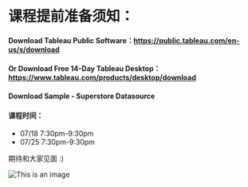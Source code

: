 # 课程提前准备须知：
#### Download Tableau Public Software：https://public.tableau.com/en-us/s/download
#### Or Download Free 14-Day Tableau Desktop：https://www.tableau.com/products/desktop/download
#### Download Sample - Superstore Datasource
#### 课程时间：
- 07/18 7:30pm-9:30pm
- 07/25 7:30pm-9:30pm

期待和大家见面 :)

![This is an image](https://i.guim.co.uk/img/media/88f6b98714035656cb18fb282507b60e82edb0d7/0_35_2560_1536/master/2560.jpg?width=1200&quality=85&auto=format&fit=max&s=472e94c0c241dc9124b411ee8e56d41a)
